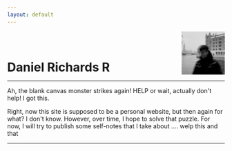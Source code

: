 ```yaml
---
layout: default
---
```


<div style="display: flex; align-items: flex-end; justify-content: space-between;">
    <h1 style="margin: 0;">Daniel Richards R</h1>
    <img src="assets/profile.jpg" alt="Banner" style="width: 100px; height: 100px;">
</div>

---

Ah, the blank canvas monster strikes again! HELP or wait, actually don't help! I got this. 

Right, now this site is supposed to be a personal website, but then again for what? I don't know. However, over time, I hope to solve that puzzle. For now, I will try to publish some self-notes that I take about .... welp this and that

---


